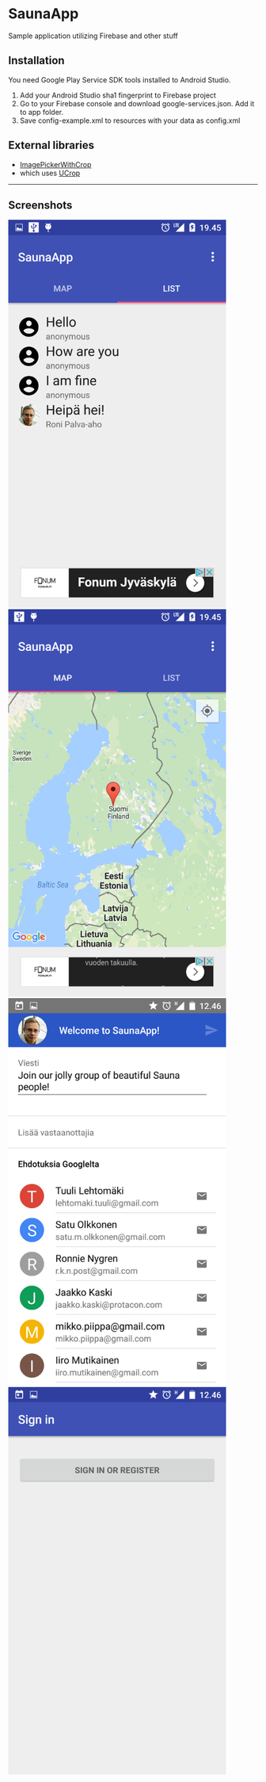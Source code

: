 # SaunaApp
Sample application utilizing Firebase and other stuff

## Installation
You need Google Play Service SDK tools installed to Android Studio.

1. Add your Android Studio sha1 fingerprint to Firebase project
2. Go to your Firebase console and download google-services.json. Add it to app folder.
3. Save config-example.xml to resources with your data as config.xml

## External libraries
* [ImagePickerWithCrop](https://github.com/Tofira/ImagePickerWithCrop)
* which uses [UCrop](https://github.com/Yalantis/uCrop)

<hr/>

## Screenshots

<img src="/screenshots/1.png?raw=true" width="440"/> <img src="/screenshots/4.png?raw=true" width="440"/>
<img src="/screenshots/2.png?raw=true" width="440"/> <img src="/screenshots/3.png?raw=true" width="440"/>
